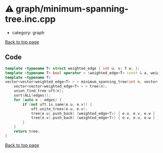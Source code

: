 <!-- mathjax config similar to math.stackexchange -->
<script type="text/javascript" async
  src="https://cdnjs.cloudflare.com/ajax/libs/mathjax/2.7.5/MathJax.js?config=TeX-MML-AM_CHTML">
</script>
<script type="text/x-mathjax-config">
  MathJax.Hub.Config({
    TeX: { equationNumbers: { autoNumber: "AMS" }},
    tex2jax: {
      inlineMath: [ ['$','$'] ],
      processEscapes: true
    },
    "HTML-CSS": { matchFontHeight: false },
    displayAlign: "left",
    displayIndent: "2em"
  });
</script>

<script type="text/javascript" src="https://cdnjs.cloudflare.com/ajax/libs/jquery/3.4.1/jquery.min.js"></script>
<script src="https://cdn.jsdelivr.net/npm/jquery-balloon-js@1.1.2/jquery.balloon.min.js" integrity="sha256-ZEYs9VrgAeNuPvs15E39OsyOJaIkXEEt10fzxJ20+2I=" crossorigin="anonymous"></script>
<script type="text/javascript" src="../../assets/js/copy-button.js"></script>
<link rel="stylesheet" href="../../assets/css/copy-button.css" />


# :warning: graph/minimum-spanning-tree.inc.cpp
* category: graph


[Back to top page](../../index.html)



## Code
```cpp
template <typename T> struct weighted_edge { int u, v; T w; };
template <typename T> bool operator < (weighted_edge<T> const & a, weighted_edge<T> const & b) { return make_tuple(a.w, a.u, a.v) < make_tuple(b.w, b.u, b.v); }
template <typename T>
vector<vector<weighted_edge<T> > > minimum_spanning_tree(int n, vector<weighted_edge<T> > edges) { // Kruskal's method, O(E \log E)
    vector<vector<weighted_edge<T> > > tree(n);
    union_find_tree uft(n);
    sort(ALL(edges));
    for (auto e : edges) {
        if (not uft.is_same(e.u, e.v)) {
            uft.unite_trees(e.u, e.v);
            tree[e.u].push_back( (weighted_edge<T>) { e.u, e.v, e.w } );
            tree[e.v].push_back( (weighted_edge<T>) { e.v, e.u, e.w } );
        }
    }
    return tree;
}

```

[Back to top page](../../index.html)

